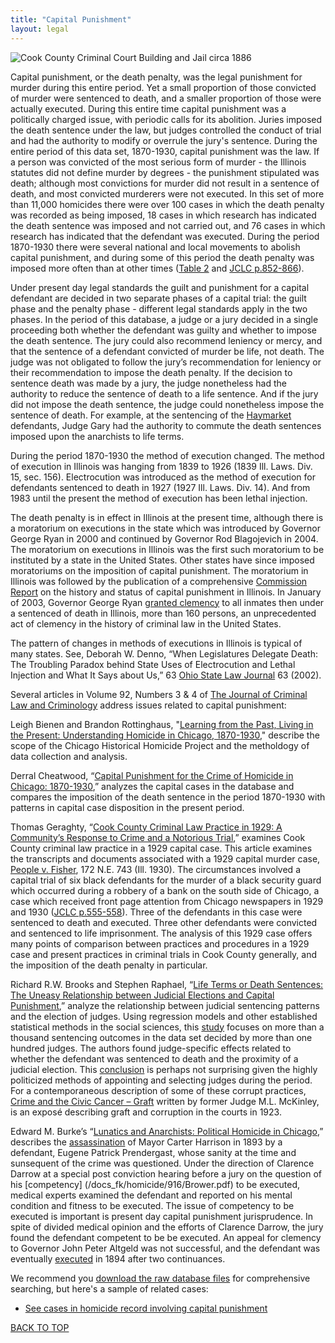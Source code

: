 ```yaml
---
title: "Capital Punishment"
layout: legal
---
```

![Cook County Criminal Court Building and Jail circa 1886](/img/legal/capital/criminal_court.jpg)

Capital punishment, or the death penalty, was the legal punishment for murder during this entire period. Yet a small proportion of those convicted of murder were sentenced to death, and a smaller proportion of those were actually executed. During this entire time capital punishment was a politically charged issue, with  periodic calls for its abolition. Juries imposed the death sentence under the law, but judges controlled the conduct of trial and had the authority to modify or overrule the jury's sentence.
During the entire period of this data set, 1870-1930, capital punishment was the law. If a person was convicted of the most serious form of murder - the Illinois statutes did not define murder by degrees - the punishment stipulated was death; although most convictions for murder did not result in a sentence of death, and most convicted murderers were not executed. In this set of more than 11,000 homicides there were over 100 cases in which the death penalty was recorded as being imposed, 18 cases in which research has indicated the death sentence was imposed and not carried out, and 76 cases in which research has indicated that the defendant was executed. During the period 1870-1930 there were several national and local movements to abolish capital punishment, and during some of this period the death penalty was imposed more often than at other times ([Table 2](/docs_fk/homicide/jclc854-855.pdf) and [JCLC p.852-866](/docs_fk/homicide/jclc852-866.pdf)).

Under present day legal standards the guilt and punishment for a capital defendant are decided in two separate phases of a capital trial: the guilt phase and the penalty phase - different legal standards apply in the two phases. In the period of this database, a judge or a jury decided in a single proceeding both whether the defendant was guilty and whether to impose the death sentence. The jury could also recommend leniency or mercy, and that the sentence of a defendant convicted of murder be life, not death. The judge was not obligated to follow the jury’s recommendation for leniency or their recommendation to impose the death penalty. If the decision to sentence death was made by a jury, the judge nonetheless had the authority to reduce the sentence of death to a life sentence. And if the jury did not impose the death sentence, the judge could nonetheless impose the sentence of death.  For example, at the sentencing of the [Haymarket](/crimes/haymarket/) defendants, Judge Gary had the authority to commute the death sentences imposed upon the anarchists to life terms.

During the period 1870-1930 the method of execution changed. The method of execution in Illinois was hanging from 1839 to 1926 (1839 Ill. Laws. Div. 15, sec. 156). Electrocution was introduced as the method of execution for defendants sentenced to death in 1927 (1927 Ill. Laws. Div. 14). And from 1983 until the present the method of execution has been lethal injection.

The death penalty is in effect in Illinois at the present time, although there is a moratorium on executions in the state which was introduced by Governor George Ryan in 2000 and continued by Governor Rod Blagojevich in 2004. The moratorium on executions in Illinois was the first such moratorium to be instituted by a state in the United States. Other states have since imposed moratoriums on the imposition of capital punishment. The moratorium in Illinois  was followed by the publication of a comprehensive [Commission Report](https://www2.illinois.gov/idoc/Pages/default.aspx) on the history and status of capital punishment in Illinois. In January of 2003, Governor George Ryan [granted clemency]() to all inmates then under a sentenced of death in Illinois, more than 160 persons, an unprecedented act of clemency in the history of criminal law in the United States.

The pattern of changes in methods of executions in Illinois is typical of many states.  See, Deborah W. Denno, “When Legislatures Delegate Death: The Troubling Paradox behind State Uses of Electrocution and Lethal Injection and What It Says about Us,” 63 [Ohio State Law Journal](https://moritzlaw.osu.edu/oslj/) 63 (2002).

Several articles in Volume 92, Numbers 3 & 4 of [The Journal of Criminal Law and Criminology](/pubs/journal/) address issues related to capital punishment:

Leigh Bienen and Brandon Rottinghaus, "[Learning from the Past, Living in the Present: Understanding Homicide in Chicago, 1870-1930](/docs_fk/homicide/LawJournal/JCLC01.pdf),"  describe the scope of the Chicago Historical Homicide Project and the metholdogy of data collection and analysis.

Derral Cheatwood, “[Capital Punishment for the Crime of Homicide in Chicago: 1870-1930](/docs_fk/homicide/jclc843-866.pdf),” analyzes the capital cases in the database and compares the imposition of the death sentence in the period 1870-1930 with patterns in capital case disposition in the present period.

Thomas Geraghty, “[Cook County Criminal Law Practice in 1929: A Community’s Response to Crime and a Notorious Trial](/docs_fk/homicide/LawJournal/JCLC02.pdf),” examines Cook County criminal law practice in a 1929 capital case. This article examines the transcripts and documents associated with a 1929 capital murder case, [People v. Fisher](/crimes/fisher/), 172 N.E. 743 (Ill. 1930). The circumstances involved a capital trial of six black defendants for the murder of a black security guard which occurred during a robbery of a bank on the south side of Chicago, a case which received front page attention from Chicago newspapers in 1929 and 1930 ([JCLC p.555-558](/docs_fk/homicide/jclc555-558.pdf)). Three of the defendants in this case were sentenced to death and executed. Three other defendants were convicted and sentenced to life imprisonment. The analysis of this 1929 case offers many points of comparison between practices and procedures in a 1929 case and present practices in criminal trials in Cook County generally, and the imposition of the death penalty in particular.

Richard R.W. Brooks and Stephen Raphael, “[Life Terms or Death Sentences: The Uneasy Relationship between Judicial Elections and Capital Punishment](/docs_fk/homicide/jclc609-639.pdf),” analyze the relationship between judicial sentencing patterns and the election of judges. Using regression models and other established statistical methods in the social sciences, this [study](/docs_fk/homicide/jclc618-637.pdf) focuses on more than a thousand sentencing outcomes in the data set decided by more than one hundred judges. The authors found judge-specific effects related to whether the defendant was sentenced to death and the proximity of a judicial election. This [conclusion](/docs_fk/homicide/jclc638-639.pdf) is perhaps not surprising given the highly politicized methods of appointing and selecting judges during the period. For a contemporaneous description of some of these corrupt practices,  [Crime and the Civic Cancer – Graft](/pubs/graft) written by  former Judge M.L. McKinley, is an exposé describing graft and corruption in the courts in 1923.

Edward M. Burke’s “[Lunatics and Anarchists: Political Homicide in Chicago](/docs_fk/homicide/jclc791-808.pdf),” describes the [assassination](/crimes/carter/) of Mayor Carter Harrison in 1893 by a defendant, Eugene Patrick Prendergast, whose sanity at the time and sunsequent of the crime was questioned. Under the direction of Clarence Darrow at a special post conviction hearing before a jury on the question of his [competency] (/docs_fk/homicide/916/Brower.pdf) to be executed, medical experts examined the defendant and reported on his mental condition and fitness to be executed. The issue of competency to be executed is important is present day capital punishment jurisprudence. In spite of divided medical opinion and the efforts of Clarence Darrow, the jury found the defendant competent to be be executed. An appeal for clemency to Governor John Peter Altgeld was not successful, and the defendant was eventually [executed](/docs_fk/homicide/916/Certification.pdf) in 1894 after two continuances.

We recommend you [download the raw database files](https://doi.org/10.21985/N2HB3R) for comprehensive searching, but here's a sample of related cases:

- [See cases in homicide record involving capital punishment](/searches/capital-punishment/)

[BACK TO TOP](/legal/capital/#top)
